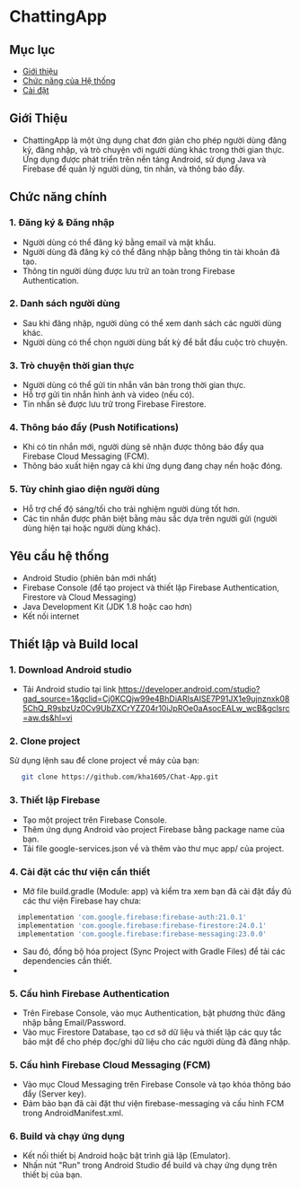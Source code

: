 # ChattingApp

## Mục lục
- [Giới thiệu](#Giới-Thiệu)
- [Chức năng của Hệ thống](#Chức-năng-chính)
- [Cài đặt](#Thiết-lập-và-Build-local)


## **Giới Thiệu**
- ChattingApp là một ứng dụng chat đơn giản cho phép người dùng đăng ký, đăng nhập, và trò chuyện với người dùng khác trong thời gian thực. Ứng dụng được phát triển trên nền tảng Android, sử dụng Java và Firebase để quản lý người dùng, tin nhắn, và thông báo đẩy.

## Chức năng chính

### 1. **Đăng ký & Đăng nhập**
   - Người dùng có thể đăng ký bằng email và mật khẩu.
   - Người dùng đã đăng ký có thể đăng nhập bằng thông tin tài khoản đã tạo.
   - Thông tin người dùng được lưu trữ an toàn trong Firebase Authentication.

### 2. **Danh sách người dùng**
   - Sau khi đăng nhập, người dùng có thể xem danh sách các người dùng khác.
   - Người dùng có thể chọn người dùng bất kỳ để bắt đầu cuộc trò chuyện.

### 3. **Trò chuyện thời gian thực**
   - Người dùng có thể gửi tin nhắn văn bản trong thời gian thực.
   - Hỗ trợ gửi tin nhắn hình ảnh và video (nếu có).
   - Tin nhắn sẽ được lưu trữ trong Firebase Firestore.

### 4. **Thông báo đẩy (Push Notifications)**
   - Khi có tin nhắn mới, người dùng sẽ nhận được thông báo đẩy qua Firebase Cloud Messaging (FCM).
   - Thông báo xuất hiện ngay cả khi ứng dụng đang chạy nền hoặc đóng.

### 5. **Tùy chỉnh giao diện người dùng**
   - Hỗ trợ chế độ sáng/tối cho trải nghiệm người dùng tốt hơn.
   - Các tin nhắn được phân biệt bằng màu sắc dựa trên người gửi (người dùng hiện tại hoặc người dùng khác).

## Yêu cầu hệ thống

- Android Studio (phiên bản mới nhất)
- Firebase Console (để tạo project và thiết lập Firebase Authentication, Firestore và Cloud Messaging)
- Java Development Kit (JDK 1.8 hoặc cao hơn)
- Kết nối internet

## Thiết lập và Build local

### 1. **Download Android studio**
- Tải Android studio tại link https://developer.android.com/studio?gad_source=1&gclid=Cj0KCQjw99e4BhDiARIsAISE7P91JX1e9ujnznxk085ChQ_R9sbzUz0Cv9UbZXCrYZZ04r10iJpROe0aAsocEALw_wcB&gclsrc=aw.ds&hl=vi
  
### 2. **Clone project**

   Sử dụng lệnh sau để clone project về máy của bạn:

```bash
   git clone https://github.com/kha1605/Chat-App.git
```
### 3. **Thiết lập Firebase**
- Tạo một project trên Firebase Console.
- Thêm ứng dụng Android vào project Firebase bằng package name của bạn.
- Tải file google-services.json về và thêm vào thư mục app/ của project.
### 4. **Cài đặt các thư viện cần thiết**
- Mở file build.gradle (Module: app) và kiểm tra xem bạn đã cài đặt đầy đủ các thư viện Firebase hay chưa:

```bash
  implementation 'com.google.firebase:firebase-auth:21.0.1'
  implementation 'com.google.firebase:firebase-firestore:24.0.1'
  implementation 'com.google.firebase:firebase-messaging:23.0.0'
```
- Sau đó, đồng bộ hóa project (Sync Project with Gradle Files) để tải các dependencies cần thiết.
- 
### 5. **Cấu hình Firebase Authentication**
- Trên Firebase Console, vào mục Authentication, bật phương thức đăng nhập bằng Email/Password.
- Vào mục Firestore Database, tạo cơ sở dữ liệu và thiết lập các quy tắc bảo mật để cho phép đọc/ghi dữ liệu cho các người dùng đã đăng nhập.
### 5. **Cấu hình Firebase Cloud Messaging (FCM)**
- Vào mục Cloud Messaging trên Firebase Console và tạo khóa thông báo đẩy (Server key).
- Đảm bảo bạn đã cài đặt thư viện firebase-messaging và cấu hình FCM trong AndroidManifest.xml.
### 6. **Build và chạy ứng dụng**
- Kết nối thiết bị Android hoặc bật trình giả lập (Emulator).
- Nhấn nút "Run" trong Android Studio để build và chạy ứng dụng trên thiết bị của bạn.

